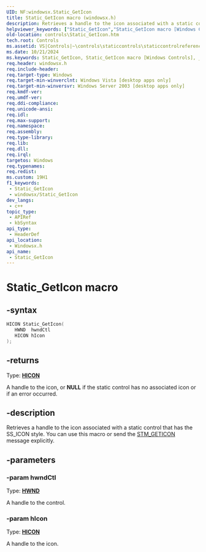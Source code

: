 ```yaml
---
UID: NF:windowsx.Static_GetIcon
title: Static_GetIcon macro (windowsx.h)
description: Retrieves a handle to the icon associated with a static control that has the SS_ICON style. You can use this macro or send the STM_GETICON message explicitly.
helpviewer_keywords: ["Static_GetIcon","Static_GetIcon macro [Windows Controls]","_win32_Static_GetIcon","_win32_Static_GetIcon_cpp","controls.Static_GetIcon","controls._win32_Static_GetIcon","windowsx/Static_GetIcon"]
old-location: controls\Static_GetIcon.htm
tech.root: Controls
ms.assetid: VS|Controls|~\controls\staticcontrols\staticcontrolreference\staticcontrolmacros\static_geticon.htm
ms.date: 10/21/2024
ms.keywords: Static_GetIcon, Static_GetIcon macro [Windows Controls], _win32_Static_GetIcon, _win32_Static_GetIcon_cpp, controls.Static_GetIcon, controls._win32_Static_GetIcon, windowsx/Static_GetIcon
req.header: windowsx.h
req.include-header: 
req.target-type: Windows
req.target-min-winverclnt: Windows Vista [desktop apps only]
req.target-min-winversvr: Windows Server 2003 [desktop apps only]
req.kmdf-ver: 
req.umdf-ver: 
req.ddi-compliance: 
req.unicode-ansi: 
req.idl: 
req.max-support: 
req.namespace: 
req.assembly: 
req.type-library: 
req.lib: 
req.dll: 
req.irql: 
targetos: Windows
req.typenames: 
req.redist: 
ms.custom: 19H1
f1_keywords:
 - Static_GetIcon
 - windowsx/Static_GetIcon
dev_langs:
 - c++
topic_type:
 - APIRef
 - kbSyntax
api_type:
 - HeaderDef
api_location:
 - Windowsx.h
api_name:
 - Static_GetIcon
---
```


# Static_GetIcon macro

## -syntax

```cpp
HICON Static_GetIcon(
   HWND  hwndCtl
   HICON hIcon
);
```

## -returns

Type: **[HICON](/windows/desktop/winprog/windows-data-types)**

A handle to the icon, or <b>NULL</b> if the static control has no associated icon or if an error occurred.


## -description

Retrieves a handle to the icon associated with a static control that has the SS_ICON style. You can use this macro or send the <a href="/windows/desktop/Controls/stm-geticon">STM_GETICON</a> message explicitly.

## -parameters

### -param hwndCtl

Type: <b><a href="/windows/desktop/WinProg/windows-data-types">HWND</a></b>

A handle to the control.

### -param hIcon

Type: <b><a href="/windows/desktop/WinProg/windows-data-types">HICON</a></b>

A handle to the icon.

